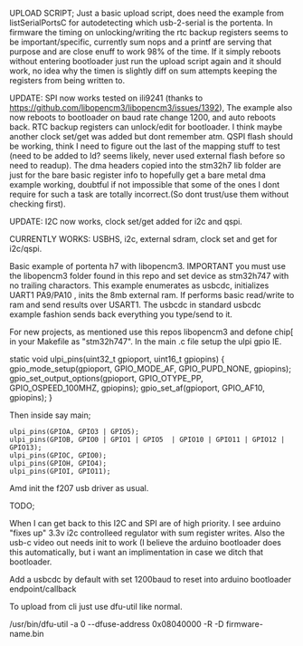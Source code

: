 UPLOAD SCRIPT; Just a basic upload script, does need the example from listSerialPortsC for autodetecting which usb-2-serial is the portenta. In firmware the timing on unlocking/writing the rtc backup registers seems to be important/specific, currently sum nops and a printf are serving that purpose and are close enuff to work 98% of the time. If it simply reboots without entering bootloader just run the upload script again and it should work, no idea why the timen is slightly diff on sum attempts keeping the registers from being written to. 

UPDATE: SPI now works tested on ili9241 (thanks to https://github.com/libopencm3/libopencm3/issues/1392), The example also now reboots to bootloader on baud rate change 1200, and auto reboots back. RTC backup registers can unlock/edit for bootloader. I think maybe another clock set/get was added but dont remember atm. QSPI flash should be working, think I need to figure out the last of the mapping stuff to test (need to be added to ld? seems likely, never used external flash before so need to readup). The dma headers copied into the stm32h7 lib folder are just for the bare basic register info to hopefully get a bare metal dma example working, doubtful if not impossible that some of the ones I dont require for such a task are totally incorrect.(So dont trust/use them without checking first).

UPDATE: I2C now works, clock set/get added for i2c and qspi.

CURRENTLY WORKS: USBHS, i2c, external sdram, clock set and get for i2c/qspi.

Basic example of portenta h7 with libopencm3. IMPORTANT you must use the libopencm3 folder found in this repo and set device as stm32h747 with no trailing charactors. This example enumerates as usbcdc, initializes UART1 PA9/PA10 , inits the 8mb external ram. If performs basic read/write to ram and send results over USART1. The usbcdc in standard usbcdc example fashion sends back everything you type/send to it. 

For new projects, as mentioned use this repos libopencm3 and defone chip[ in your Makefile as "stm32h747". In the main .c file setup the ulpi gpio IE.


static void ulpi_pins(uint32_t gpioport, uint16_t gpiopins)
{
	gpio_mode_setup(gpioport, GPIO_MODE_AF, GPIO_PUPD_NONE, gpiopins);
	gpio_set_output_options(gpioport, GPIO_OTYPE_PP, GPIO_OSPEED_100MHZ, gpiopins);
	gpio_set_af(gpioport, GPIO_AF10, gpiopins);
}

Then inside say main;


	ulpi_pins(GPIOA, GPIO3 | GPIO5);
	ulpi_pins(GPIOB, GPIO0 | GPIO1 | GPIO5  | GPIO10 | GPIO11 | GPIO12 | GPIO13);
	ulpi_pins(GPIOC, GPIO0);
	ulpi_pins(GPIOH, GPIO4);
	ulpi_pins(GPIOI, GPIO11); 
	
Amd init the f207 usb driver as usual.

TODO;

When I can get back to this I2C and SPI are of high priority. I see arduino "fixes up" 3.3v i2c controlleed regulator with sum register writes. Also the usb-c video out needs init to work (I believe the arduino bootloader does this automatically, but i want an implimentation in case we ditch that bootloader.

Add a usbcdc by default with set 1200baud to reset into arduino bootloader endpoint/callback


To upload from cli just use dfu-util like normal.


/usr/bin/dfu-util -a 0 --dfuse-address 0x08040000 -R -D firmware-name.bin
